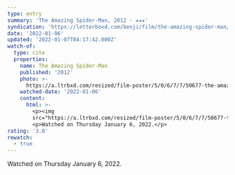 ```yaml
---
type: entry
summary: 'The Amazing Spider-Man, 2012 - ★★★'
syndication: 'https://letterboxd.com/benji/film/the-amazing-spider-man/'
date: '2022-01-06'
updated: '2022-01-07T04:17:42.000Z'
watch-of:
  type: cite
  properties:
    name: The Amazing Spider-Man
    published: '2012'
    photo: >-
      https://a.ltrbxd.com/resized/film-poster/5/0/6/7/7/50677-the-amazing-spider-man-0-500-0-750-crop.jpg?k=a1222e2237
    watched-date: '2022-01-06'
    content:
      html: >-
        <p><img
        src="https://a.ltrbxd.com/resized/film-poster/5/0/6/7/7/50677-the-amazing-spider-man-0-500-0-750-crop.jpg?k=a1222e2237"/></p>
        <p>Watched on Thursday January 6, 2022.</p>
rating: '3.0'
rewatch:
  - true
---
```

Watched on Thursday January 6, 2022.
